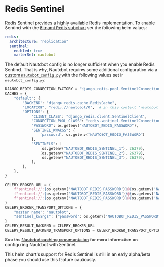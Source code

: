# Redis Sentinel

Redis Sentinel provides a highly available Redis implementation.  To enable Sentinel with the [Bitnami Redis subchart](https://github.com/bitnami/charts/tree/master/bitnami/redis) set the following helm values:

```yaml
redis:
  architecture: "replication"
  sentinel:
    enabled: true
    masterSet: nautobot
```

The default Nautobot config is no longer sufficient when you enable Redis Sentinel.
That is why, Nautobot requires some additional configuration via
a [custom `nautobot_config.py`](../custom-nautobot-config/) with the following
values set in `nautobot_config.py`:

```python
DJANGO_REDIS_CONNECTION_FACTORY = "django_redis.pool.SentinelConnectionFactory"
CACHES = {
    "default": {
        "BACKEND": "django_redis.cache.RedisCache",
        "LOCATION": "redis://nautobot/0",  # in this context 'nautobot' is the redis master/service name
        "OPTIONS": {
            "CLIENT_CLASS": "django_redis.client.SentinelClient",
            "CONNECTION_POOL_CLASS": "redis.sentinel.SentinelConnectionPool",
            "PASSWORD": os.getenv("NAUTOBOT_REDIS_PASSWORD"),
            "SENTINEL_KWARGS": {
                "password": os.getenv("NAUTOBOT_REDIS_PASSWORD")
            },
            "SENTINELS": [
                (os.getenv("NAUTOBOT_REDIS_SENTINEL_1"), 26379),
                (os.getenv("NAUTOBOT_REDIS_SENTINEL_2"), 26379),
                (os.getenv("NAUTOBOT_REDIS_SENTINEL_3"), 26379),
            ],
        },
    },
}

CELERY_BROKER_URL = (
    f"sentinel://:{os.getenv('NAUTOBOT_REDIS_PASSWORD')}@{os.getenv('NAUTOBOT_REDIS_SENTINEL_1')}:26379/{os.getenv('NAUTOBOT_REDIS_CELERY_BROKER_DB_INDEX', '0')};"
    f"sentinel://:{os.getenv('NAUTOBOT_REDIS_PASSWORD')}@{os.getenv('NAUTOBOT_REDIS_SENTINEL_2')}:26379/{os.getenv('NAUTOBOT_REDIS_CELERY_BROKER_DB_INDEX', '0')};"
    f"sentinel://:{os.getenv('NAUTOBOT_REDIS_PASSWORD')}@{os.getenv('NAUTOBOT_REDIS_SENTINEL_3')}:26379/{os.getenv('NAUTOBOT_REDIS_CELERY_BROKER_DB_INDEX', '0')}"
)
CELERY_BROKER_TRANSPORT_OPTIONS = {
    "master_name": "nautobot",
    "sentinel_kwargs": {"password": os.getenv("NAUTOBOT_REDIS_PASSWORD")},
}
CELERY_RESULT_BACKEND = CELERY_BROKER_URL
CELERY_RESULT_BACKEND_TRANSPORT_OPTIONS = CELERY_BROKER_TRANSPORT_OPTIONS
```

See the [Nautobot caching documentation](https://nautobot.readthedocs.io/en/stable/additional-features/caching/#using-redis-sentinel) for more information on configuring Nautobot with Sentinel.

This helm chart's support for Redis Sentinel is still in an early alpha/beta phase you should use this feature cautiously.
